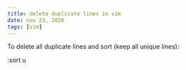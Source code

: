 ```yaml
---
title: delete duplicate lines in vim
date: nov 23, 2020
tags: [vim]
---
```


To delete all duplicate lines and sort (keep all unique lines):

:sort u
